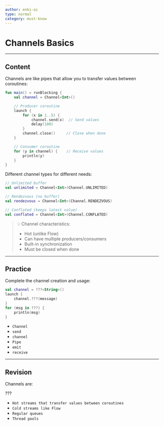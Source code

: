 ```yaml
---
author: enki-ai
type: normal
category: must-know
---
```


# Channels Basics

---
## Content

Channels are like pipes that allow you to transfer values between coroutines:

```kotlin
fun main() = runBlocking {
    val channel = Channel<Int>()

    // Producer coroutine
    launch {
        for (x in 1..5) {
            channel.send(x)  // Send values
            delay(100)
        }
        channel.close()     // Close when done
    }

    // Consumer coroutine
    for (y in channel) {    // Receive values
        println(y)
    }
}
```

Different channel types for different needs:

```kotlin
// Unlimited buffer
val unlimited = Channel<Int>(Channel.UNLIMITED)

// Rendezvous (no buffer)
val rendezvous = Channel<Int>(Channel.RENDEZVOUS)

// Conflated (keeps latest value)
val conflated = Channel<Int>(Channel.CONFLATED)
```

> 💡 Channel characteristics:
> - Hot (unlike Flow)
> - Can have multiple producers/consumers
> - Built-in synchronization
> - Must be closed when done

---

## Practice

Complete the channel creation and usage:

```kotlin
val channel = ???<String>()
launch {
    channel.???(message)
}
for (msg in ???) {
    println(msg)
}
```

- `Channel`
- `send`
- `channel`
- `Pipe`
- `emit`
- `receive`

---

## Revision

Channels are:

???

- `Hot streams that transfer values between coroutines`
- `Cold streams like Flow`
- `Regular queues`
- `Thread pools`
